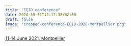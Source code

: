 ```yaml
---
title: "EEID conference"
date: 2020-05-01T12:17:38+02:00
draft: false
image: "cropped-conference-EEID-2020-montpellier.png"
---
```


[11-14 June 2021, Montpellier](https://www.eeidconference2020.org/)